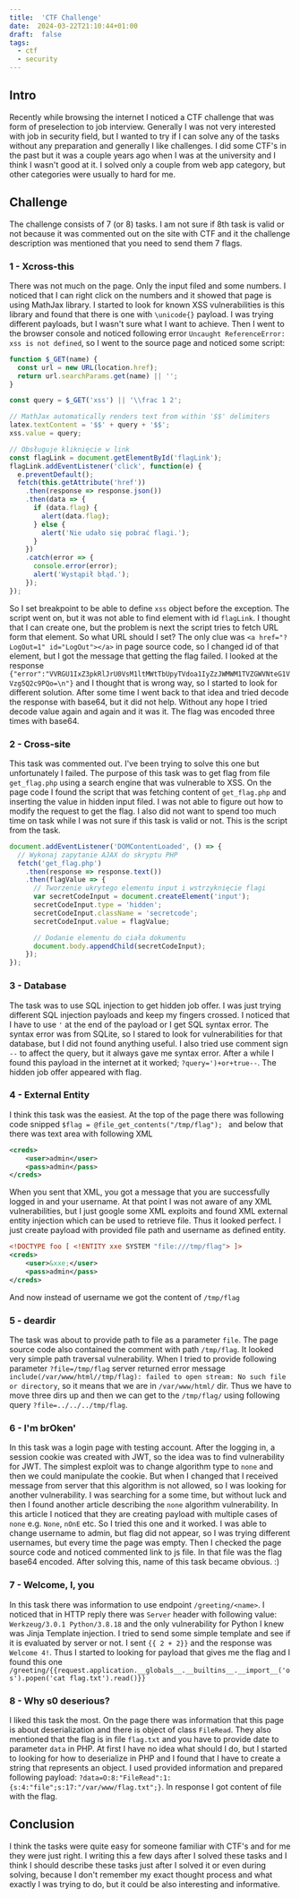 ```yaml
---
title:  'CTF Challenge'
date:  2024-03-22T21:10:44+01:00
draft:  false
tags:
  - ctf
  - security
---
```

## Intro
Recently while browsing the internet I noticed a CTF challenge that was form of preselection to job interview. Generally I was not very interested with job in security field, but I wanted to try if I can solve any of the tasks without any preparation and generally I like challenges. I did some CTF's in the past but it was a couple years ago when I was at the university and I think I wasn't good at it. I solved only a couple from web app category, but other categories were usually to hard for me.
## Challenge
The challenge consists of 7 (or 8) tasks. I am not sure if 8th task is valid or not because it was commented out on the site with CTF and it the challenge description was mentioned that you need to send them 7 flags.
### 1 - Xcross-this
There was not much on the page. Only the input filed and some numbers. I noticed that I can right click on the numbers and it showed that page is using MathJax library. I started to look for known XSS vulnerabilities is this library and found that there is one with `\unicode{}` payload. I was trying different payloads, but I wasn't sure what I want to achieve. Then I went to the browser console and noticed following error `Uncaught ReferenceError: xss is not defined`, so I went to the source page and noticed some script:
```javascript
function $_GET(name) {
  const url = new URL(location.href);
  return url.searchParams.get(name) || '';
}

const query = $_GET('xss') || '\\frac 1 2';

// MathJax automatically renders text from within '$$' delimiters
latex.textContent = '$$' + query + '$$';
xss.value = query;

// Obsługuje kliknięcie w link
const flagLink = document.getElementById('flagLink');
flagLink.addEventListener('click', function(e) {
  e.preventDefault();
  fetch(this.getAttribute('href'))
    .then(response => response.json())
    .then(data => {
      if (data.flag) {
        alert(data.flag);
      } else {
        alert('Nie udało się pobrać flagi.');
      }
    })
    .catch(error => {
      console.error(error);
      alert('Wystąpił błąd.');
    });
});
```
So I set breakpoint to be able to define `xss` object before the exception. The script went on, but it was not able to find element with id `flagLink`. I thought that I can create one, but the problem is next the script tries to fetch URL form that element. So what URL should I set? The only clue was `<a href="?LogOut=1" id="LogOut"></a>` in page source code, so I changed id of that element, but I got the message that getting the flag failed. I looked at the response `{"error":"VVRGU1IxZ3pkRlJrU0VsM1ltMWtTbUpyTVdoa1IyZzJWMWM1TVZGWVNteG1VVzg5Q2c9PQo=\n"}` and I thought that is wrong way, so I started to look for different solution. After some time I went back to that idea and tried decode the response with base64, but it did not help. Without any hope I tried decode value again and again and it was it. The flag was encoded three times with base64.
### 2 - Cross-site
This task was commented out. I've been trying to solve this one but unfortunately I failed.
The purpose of this task was to get flag from file `get_flag.php` using a search engine that was vulnerable to XSS. On the page code I found the script that was fetching content of `get_flag.php` and inserting the value in hidden input filed. I was not able to figure out how to modify the request to get the flag. I also did not want to spend too much time on task while I was not sure if this task is valid or not.
This is the script from the task.
```javascript
document.addEventListener('DOMContentLoaded', () => {
  // Wykonaj zapytanie AJAX do skryptu PHP
  fetch('get_flag.php')
    .then(response => response.text())
    .then(flagValue => {
      // Tworzenie ukrytego elementu input i wstrzyknięcie flagi
      var secretCodeInput = document.createElement('input');
      secretCodeInput.type = 'hidden';
      secretCodeInput.className = 'secretcode';
      secretCodeInput.value = flagValue;

      // Dodanie elementu do ciała dokumentu
      document.body.appendChild(secretCodeInput);
    });
});
```
### 3 - Database
The task was to use SQL injection to get hidden job offer. I was just trying different SQL injection payloads and keep my fingers crossed. I noticed that I have to use `'` at the end of the payload or I get SQL syntax error. The syntax error was from SQLite, so I stared to look for vulnerabilities for that database, but I did not found anything useful. I also tried use comment sign `--` to affect the query, but it always gave me syntax error. After a while I found this payload in the internet at it worked; `?query=')+or+true--`. The hidden job offer appeared with flag.
### 4 - External Entity
I think this task was the easiest. At the top of the page there was following code snipped `$flag = @file_get_contents("/tmp/flag"); ` and below that there was text area with following XML
```xml
<creds>
    <user>admin</user>
    <pass>admin</pass>
</creds>
```
When you sent that XML, you got a message that you are successfully logged in and your username.
At that point I was not aware of any XML vulnerabilities, but I just google some XML exploits and found XML external entity injection which can be used to retrieve file. Thus it looked perfect. I just create payload with provided file path and username as defined entity.
```xml
<!DOCTYPE foo [ <!ENTITY xxe SYSTEM "file:///tmp/flag"> ]>
<creds>
    <user>&xxe;</user>
    <pass>admin</pass>
</creds>
```
And now instead of username we got the content of `/tmp/flag`
### 5 - deardir
The task was about to provide path to file as a parameter `file`. The page source code also contained the comment with path `/tmp/flag`. It looked very simple path traversal vulnerability. When I tried to provide following parameter `?file=/tmp/flag` server returned error message `include(/var/www/html//tmp/flag): failed to open stream: No such file or directory`, so it means that we are in `/var/www/html/` dir. Thus we have to move three dirs up and then we can get to the `/tmp/flag/` using following query `?file=../../../tmp/flag`.
### 6 - I'm brOken'
In this task was a login page with testing account. After the logging in, a session cookie was created with JWT, so the idea was to find vulnerability for JWT. The simplest exploit was to change algorithm type to `none` and then we could manipulate the cookie. But when I changed that I received message from server that this algorithm is not allowed, so I was looking for another vulnerability. I was searching for a some time, but without luck and then I found another article describing the `none` algorithm vulnerability. In this article I noticed that they are creating payload with multiple cases of `none` e.g. `None`, `nOnE` etc. So I tried this one and it worked. I was able to change username to admin, but flag did not appear, so I was trying different usernames, but every time the page was empty. Then I checked the page source code and noticed commented link to js file. In that file was the flag base64 encoded. After solving this, name of this task became obvious. :)
### 7 - Welcome, I, you
In this task there was information to use endpoint `/greeting/<name>`. I noticed that in HTTP reply there was `Server` header with following value: `Werkzeug/3.0.1 Python/3.8.18` and the only vulnerability for Python I knew was Jinja Template injection. I tried to send some simple template and see if it is evaluated by server or not. I sent `{{ 2 + 2}}` and the response was `Welcome 4!`. Thus I started to looking for payload that gives me the flag and I found this one `/greeting/{{request.application.__globals__.__builtins__.__import__('os').popen('cat flag.txt').read()}}`
### 8 - Why s0 deserious?
I liked this task the most. On the page there was information that this page is about deserialization and there is object of class `FileRead`. They also mentioned that the flag is in file `flag.txt` and you have to provide date to parameter `data` in PHP. At first I have no idea what should I do, but I started to looking for how to deserialize in PHP and I found that I have to create a string that represents an object. I used provided information and prepared following payload: `?data=O:8:"FileRead":1:{s:4:"file";s:17:"/var/www/flag.txt";}`. In response I got content of file with the flag.
## Conclusion
I think the tasks were quite easy for someone familiar with CTF's and for me they were just right. I writing this a few days after I solved these tasks and I think I should describe these tasks just after I solved it or even during solving, because I don't remember my exact thought process and what exactly I was trying to do, but it could be also interesting and informative.
